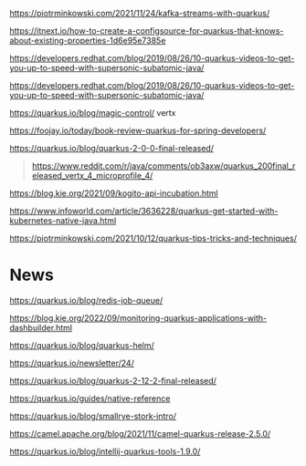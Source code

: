 https://piotrminkowski.com/2021/11/24/kafka-streams-with-quarkus/

https://itnext.io/how-to-create-a-configsource-for-quarkus-that-knows-about-existing-properties-1d6e95e7385e

https://developers.redhat.com/blog/2019/08/26/10-quarkus-videos-to-get-you-up-to-speed-with-supersonic-subatomic-java/

https://developers.redhat.com/blog/2019/08/26/10-quarkus-videos-to-get-you-up-to-speed-with-supersonic-subatomic-java/

https://quarkus.io/blog/magic-control/ vertx

https://foojay.io/today/book-review-quarkus-for-spring-developers/

https://quarkus.io/blog/quarkus-2-0-0-final-released/
> https://www.reddit.com/r/java/comments/ob3axw/quarkus_200final_released_vertx_4_microprofile_4/

https://blog.kie.org/2021/09/kogito-api-incubation.html

https://www.infoworld.com/article/3636228/quarkus-get-started-with-kubernetes-native-java.html

https://piotrminkowski.com/2021/10/12/quarkus-tips-tricks-and-techniques/

# News
https://quarkus.io/blog/redis-job-queue/

https://blog.kie.org/2022/09/monitoring-quarkus-applications-with-dashbuilder.html

https://quarkus.io/blog/quarkus-helm/

https://quarkus.io/newsletter/24/

https://quarkus.io/blog/quarkus-2-12-2-final-released/

https://quarkus.io/guides/native-reference

https://quarkus.io/blog/smallrye-stork-intro/

https://camel.apache.org/blog/2021/11/camel-quarkus-release-2.5.0/

https://quarkus.io/blog/intellij-quarkus-tools-1.9.0/